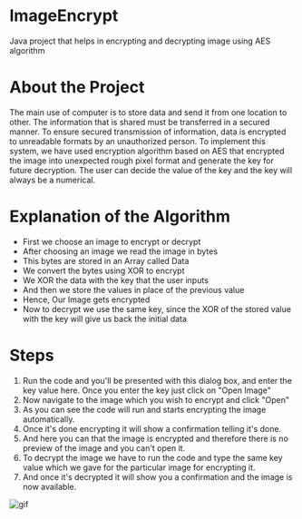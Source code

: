 # ImageEncrypt

Java project that helps in encrypting and decrypting image using AES algorithm

# About the Project

The main use of computer is to store data and send it from one location to other. The information that is shared must be transferred in a secured manner. To ensure secured transmission of information, data is encrypted to unreadable formats by an unauthorized person. To implement this system, we have used encryption algorithm based on AES that encrypted the image into unexpected rough pixel format and generate the key for future decryption. The user can decide the value of the key and the key will always be a numerical.

# Explanation of the Algorithm 

- First we choose an image to encrypt or decrypt
- After choosing an image we read the image in bytes
- This bytes are stored in an Array called Data
- We convert the bytes using XOR to encrypt
- We XOR the data with the key that the user inputs
- And then we store the values in place of the previous value
- Hence, Our Image gets encrypted 
- Now to decrypt we use the same key, since the XOR of the stored value with the key will give us back the initial data

# Steps

1. Run the code and you'll be presented with this dialog box, and enter the key value here. Once you enter the key just click on "Open Image"
2. Now navigate to the image which you wish to encrypt and click "Open"
3. As you can see the code will run and starts encrypting the image automatically.
4. Once it's done encrypting it will show a confirmation telling it's done.
5. And here you can that the image is encrypted and therefore there is no preview of the image and you can't open it.
6. To decrypt the image we have to run the code and type the same key value which we gave for the particular image for encrypting it.
7. And once it's decrypted it will show you a confirmation and the image is now available.

![gif](https://cdn.discordapp.com/attachments/637326316487704630/901811014998298705/gif.gif)
